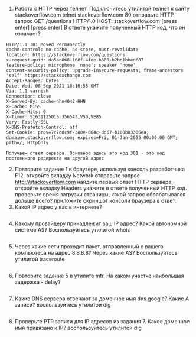 1. Работа c HTTP через телнет.
Подключитесь утилитой телнет к сайту stackoverflow.com telnet stackoverflow.com 80
отправьте HTTP запрос
GET /questions HTTP/1.0
HOST: stackoverflow.com
[press enter]
[press enter]
В ответе укажите полученный HTTP код, что он означает?
```
HTTP/1.1 301 Moved Permanently
cache-control: no-cache, no-store, must-revalidate
location: https://stackoverflow.com/questions
x-request-guid: da5ad868-168f-4fee-b880-b2bb1bbed687
feature-policy: microphone 'none'; speaker 'none'
content-security-policy: upgrade-insecure-requests; frame-ancestors 'self' https://stackexchange.com
Accept-Ranges: bytes
Date: Wed, 08 Sep 2021 18:16:55 GMT
Via: 1.1 varnish
Connection: close
X-Served-By: cache-hhn4042-HHN
X-Cache: MISS
X-Cache-Hits: 0
X-Timer: S1631125015.356543,VS0,VE85
Vary: Fastly-SSL
X-DNS-Prefetch-Control: off
Set-Cookie: prov=7c7d8c9f-380e-084c-dd67-b180b03306ea; domain=.stackoverflow.com; expires=Fri, 01-Jan-2055 00:00:00 GMT; path=/; HttpOnly

Получаем ответ сервера. Основное здесь это код 301 - это код постоянного редиректа на другой адрес
```

2. Повторите задание 1 в браузере, используя консоль разработчика F12.
откройте вкладку Network
отправьте запрос http://stackoverflow.com
найдите первый ответ HTTP сервера, откройте вкладку Headers
укажите в ответе полученный HTTP код.
проверьте время загрузки страницы, какой запрос обрабатывался дольше всего?
приложите скриншот консоли браузера в ответ.
3. Какой IP адрес у вас в интернете?
```
```
4. Какому провайдеру принадлежит ваш IP адрес? Какой автономной системе AS? Воспользуйтесь утилитой whois
```
```
5. Через какие сети проходит пакет, отправленный с вашего компьютера на адрес 8.8.8.8? Через какие AS? Воспользуйтесь утилитой traceroute
```
```
6. Повторите задание 5 в утилите mtr. На каком участке наибольшая задержка - delay?
```
```
7. Какие DNS сервера отвечают за доменное имя dns.google? Какие A записи? воспользуйтесь утилитой dig
```
```
8. Проверьте PTR записи для IP адресов из задания 7. Какое доменное имя привязано к IP? воспользуйтесь утилитой dig
```
```
